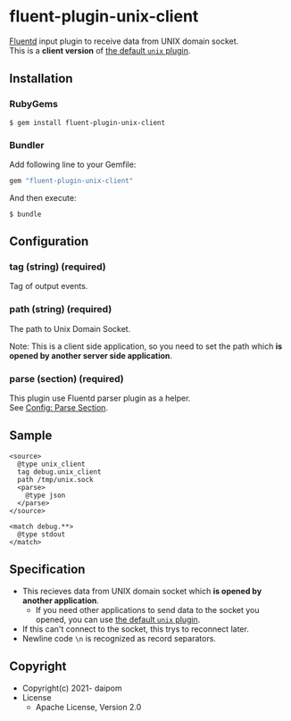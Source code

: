 # fluent-plugin-unix-client

[Fluentd](https://fluentd.org/) input plugin to receive data from UNIX domain socket.  
This is a **client version** of [the default `unix` plugin](https://docs.fluentd.org/input/unix).

## Installation

### RubyGems

```
$ gem install fluent-plugin-unix-client
```

### Bundler

Add following line to your Gemfile:

```ruby
gem "fluent-plugin-unix-client"
```

And then execute:

```
$ bundle
```

## Configuration

### tag (string) (required)

Tag of output events.

### path (string) (required)

The path to Unix Domain Socket.

Note: This is a client side application, so you need to set the path which **is opened by another server side application**. 

### parse (section) (required)

This plugin use Fluentd parser plugin as a helper.  
See [Config: Parse Section](https://docs.fluentd.org/configuration/parse-section).

## Sample

```
<source>
  @type unix_client
  tag debug.unix_client
  path /tmp/unix.sock
  <parse>
    @type json
  </parse>
</source>

<match debug.**>
  @type stdout
</match>
```

## Specification

* This recieves data from UNIX domain socket which **is opened by another application**.
  * If you need other applications to send data to the socket you opened, you can use [the default `unix` plugin](https://docs.fluentd.org/input/unix).
* If this can't connect to the socket, this trys to reconnect later.
* Newline code `\n` is recognized as record separators.

## Copyright

* Copyright(c) 2021- daipom
* License
  * Apache License, Version 2.0

